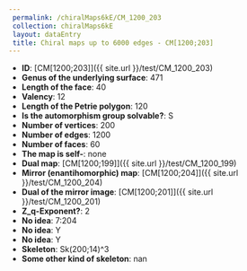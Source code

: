 ```yaml
--- 
 permalink: /chiralMaps6kE/CM_1200_203 
 collection: chiralMaps6kE
 layout: dataEntry
 title: Chiral maps up to 6000 edges - CM[1200;203]
---
```


- **ID**: [CM[1200;203]]({{ site.url }}/test/CM_1200_203)
- **Genus of the underlying surface**: 471
- **Length of the face**: 40
- **Valency**: 12
- **Length of the Petrie polygon**: 120
- **Is the automorphism group solvable?**: S
- **Number of vertices**: 200
- **Number of edges**: 1200
- **Number of faces**: 60
- **The map is self-**: none
- **Dual map**: [CM[1200;199]]({{ site.url }}/test/CM_1200_199)
- **Mirror (enantihomorphic) map**: [CM[1200;204]]({{ site.url }}/test/CM_1200_204)
- **Dual of the mirror image**: [CM[1200;201]]({{ site.url }}/test/CM_1200_201)
- **Z_q-Exponent?**: 2
- **No idea**:  7:204
- **No idea**: Y
- **No idea**: Y
- **Skeleton**: Sk(200;14)^3
- **Some other kind of skeleton**: nan
